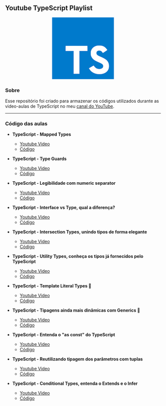 ## Youtube TypeScript Playlist

<p align="center">
  <img src="typescript.png" />
</p>

### Sobre

Esse repositório foi criado para armazenar os códigos utilizados durante as video-aulas de TypeScript no meu [canal do YouTube](https://www.youtube.com/channel/UCsxY6tVQED5YBALHpHLuXQw).

---

### Código das aulas

- **TypeScript - Mapped Types**

  - [Youtube Video](https://www.youtube.com/watch?v=l2a7xc7t1ko)
  - [Código](/videos/1-mapped-types.md)

- **TypeScript - Type Guards**

  - [Youtube Video](https://www.youtube.com/watch?v=QK_45Wf9tmI)
  - [Código](/videos/2-type-guards.md)

- **TypeScript - Legibilidade com numeric separator**

  - [Youtube Video](https://www.youtube.com/watch?v=wJASN8vfNNo)
  - [Código](/videos/3-numeric-separator.md)

- **TypeScript - Interface vs Type, qual a diferença?**

  - [Youtube Video](https://youtu.be/s9qgTlpYDuA)
  - [Código](/videos/4-interface-vs-type.md)

- **TypeScript - Intersection Types, unindo tipos de forma elegante**

  - [Youtube Video](https://youtu.be/yyOJbrlo0X8)
  - [Código](/videos/5-intersection-types.md)

- **TypeScript - Utility Types, conheça os tipos já fornecidos pelo TypeScript**
  - [Youtube Video](https://youtu.be/7LEMi8KWlWA)
  - [Código](/videos/6-utility-types.md)

- **TypeScript - Template Literal Types 🤯**
  - [Youtube Video](https://youtu.be/MfGr76ysLYY)
  - [Código](/videos/7-template-literal-types.md)

- **TypeScript - Tipagens ainda mais dinâmicas com Generics 🤯**
  - [Youtube Video](https://youtu.be/pXWCIMtwW6I)
  - [Código](/videos/8-generics.md)

- **TypeScript - Entenda o "as const" do TypeScript**
  - [Youtube Video](https://youtu.be/HBc_fZ25MoQ)
  - [Código](/videos/9-const-assertion.md)

- **TypeScript - Reutilizando tipagem dos parâmetros com tuplas**
  - [Youtube Video](https://youtu.be/eZnGtLStgJ8)
  - [Código](/videos/10-tuple-as-rest-parameters.md)

- **TypeScript - Conditional Types, entenda o Extends e o Infer**
  - [Youtube Video](https://youtu.be/C3dUq1qr468)
  - [Código](/videos/11-conditional-types.md)
